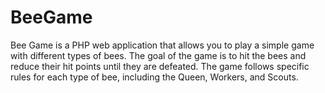 # BeeGame
Bee Game is a PHP web application that allows you to play a simple game with different types of bees. The goal of the game is to hit the bees and reduce their hit points until they are defeated. The game follows specific rules for each type of bee, including the Queen, Workers, and Scouts.
